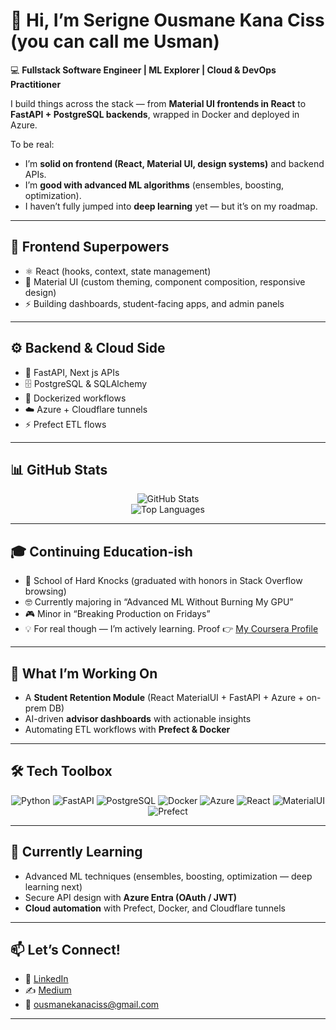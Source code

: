 # 👋 Hi, I’m Serigne Ousmane Kana Ciss (you can call me Usman)  

💻 **Fullstack Software Engineer | ML Explorer | Cloud & DevOps Practitioner**  

I build things across the stack — from **Material UI frontends in React** to **FastAPI + PostgreSQL backends**, wrapped in Docker and deployed in Azure.  

To be real:  
- I’m **solid on frontend (React, Material UI, design systems)** and backend APIs.  
- I’m **good with advanced ML algorithms** (ensembles, boosting, optimization).  
- I haven’t fully jumped into **deep learning** yet — but it’s on my roadmap.  

---

## 🎨 Frontend Superpowers
- ⚛️ React (hooks, context, state management)  
- 🎨 Material UI (custom theming, component composition, responsive design)  
- ⚡ Building dashboards, student-facing apps, and admin panels  

---

## ⚙️ Backend & Cloud Side
- 🐍 FastAPI, Next js APIs  
- 🗄️ PostgreSQL & SQLAlchemy  
- 🐳 Dockerized workflows  
- ☁️ Azure + Cloudflare tunnels  
- ⚡ Prefect ETL flows  

---

## 📊 GitHub Stats
<div align="center">

![GitHub Stats](https://github-readme-stats.vercel.app/api?username=ousmanekana&show_icons=true&theme=tokyonight&count_private=true)  
![Top Languages](https://github-readme-stats.vercel.app/api/top-langs/?username=ousmanekana&layout=compact&theme=tokyonight)

</div>

---

## 🎓 Continuing Education-ish
- 🏫 School of Hard Knocks (graduated with honors in Stack Overflow browsing)  
- 🤓 Currently majoring in “Advanced ML Without Burning My GPU”  
- 🎮 Minor in “Breaking Production on Fridays”  
- 💡 For real though — I’m actively learning. Proof 👉 [My Coursera Profile](https://www.coursera.org/user/59cb28ec4f00d66a678e649a7e102e6a)  

---

## 🚀 What I’m Working On
- A **Student Retention Module** (React MaterialUI + FastAPI + Azure + on-prem DB)  
- AI-driven **advisor dashboards** with actionable insights  
- Automating ETL workflows with **Prefect & Docker**  

---

## 🛠️ Tech Toolbox
<div align="center">

![Python](https://img.shields.io/badge/-Python-3776AB?logo=python&logoColor=white&style=flat-square)
![FastAPI](https://img.shields.io/badge/-FastAPI-009688?logo=fastapi&logoColor=white&style=flat-square)
![PostgreSQL](https://img.shields.io/badge/-PostgreSQL-336791?logo=postgresql&logoColor=white&style=flat-square)
![Docker](https://img.shields.io/badge/-Docker-2496ED?logo=docker&logoColor=white&style=flat-square)
![Azure](https://img.shields.io/badge/-Azure-0078D4?logo=microsoft-azure&logoColor=white&style=flat-square)
![React](https://img.shields.io/badge/-React-61DAFB?logo=react&logoColor=white&style=flat-square)
![MaterialUI](https://img.shields.io/badge/-MaterialUI-007FFF?logo=mui&logoColor=white&style=flat-square)
![Prefect](https://img.shields.io/badge/-Prefect-000000?logo=prefect&logoColor=white&style=flat-square)

</div>

---

## 🌱 Currently Learning
- Advanced ML techniques (ensembles, boosting, optimization — deep learning next)  
- Secure API design with **Azure Entra (OAuth / JWT)**  
- **Cloud automation** with Prefect, Docker, and Cloudflare tunnels  

---

## 📫 Let’s Connect!
- 💼 [LinkedIn](https://www.linkedin.com/in/serigne-ousmane-kana/)  
- ✍️ [Medium](https://medium.com/@ousmanekanaciss)  
- 📧 ousmanekanaciss@gmail.com  

---
